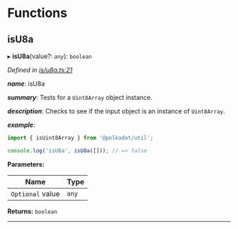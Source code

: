 

# Functions

<a id="isu8a"></a>

##  isU8a

▸ **isU8a**(value?: *`any`*): `boolean`

*Defined in [is/u8a.ts:21](https://github.com/polkadot-js/common/blob/0feb61c/packages/util/src/is/u8a.ts#L21)*

*__name__*: isU8a

*__summary__*: Tests for a `Uint8Array` object instance.

*__description__*: Checks to see if the input object is an instance of `Uint8Array`.

*__example__*:   

```javascript
import { isUint8Array } from '@polkadot/util';

console.log('isU8a', isU8a([])); // => false
```

**Parameters:**

| Name | Type |
| ------ | ------ |
| `Optional` value | `any` |

**Returns:** `boolean`

___

